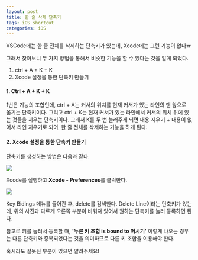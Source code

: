 ```yaml
---
layout: post
title: 한 줄 삭제 단축키
tags: iOS shortcut 
categories: iOS
---
```

VSCode에는 한 줄 전체를 삭제하는 단축키가 있는데, Xcode에는 그런 기능이 없다ㅠ

그래서 찾아보니 두 가지 방법을 통해서 비슷한 기능을 할 수 있다는 것을 알게 되었다.



1. ctrl + A + K + K
2. Xcode 설정을 통한 단축키 만들기



#### 1. Ctrl + A + K + K

1번은 기능의 조합인데, ctrl + A는 커서의 위치를 현재 커서가 있는 라인의 맨 앞으로 옮기는 단축키이다. 그리고 ctrl + K는 현재 커서가 있는 라인에서 커서의 위치 뒤에 있는 것들을 지우는  단축키이다. 그래서 K를 두 번 눌러주게 되면 내용 지우기 + 내용이 없어서 라인 지우기로 되어,  한 줄 전체를 삭제하는  기능을 하게 된다.



#### 2. Xcode 설정을 통한 단축키 만들기

단축키를 생성하는 방법은 다음과 같다.

<img src="{{ site.url }}/assets/img/post_img/191227/1.png">

Xcode를 실행하고 <strong>Xcode - Preferences</strong>를 클릭한다.



<img src="{{ site.url }}/assets/img/post_img/191221/2.png">

Key Bidings 메뉴를 들어간 후, delete를 검색한다. Delete Line이라는 단축키가 있는데, 위의 사진과 다르게 오른쪽 부분이 비워져 있어서 원하는 단축키를 눌러 등록하면 된다.

참고로 키를 눌러서 등록할 때, <strong>'누른 키 조합 is bound to 머시기'</strong> 이렇게 나오는 경우는 다른 단축키와 중복되었다는 것을 의미하므로 다른 키 조합을 이용해야 한다.



혹시라도 잘못된 부분이 있으면 알려주세요!
